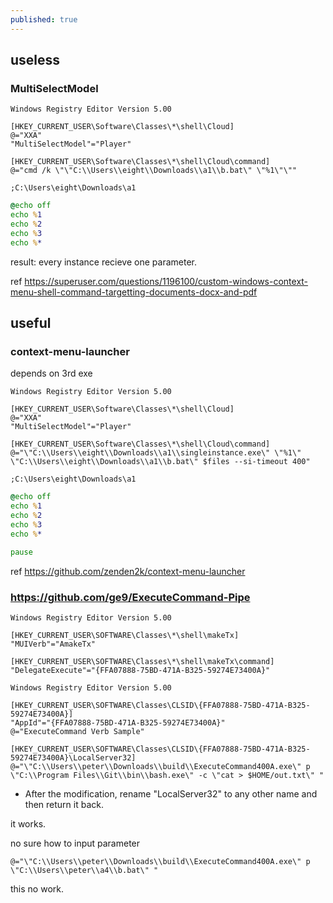 ```yaml
---
published: true
---
```

## useless

### MultiSelectModel

```reg
Windows Registry Editor Version 5.00

[HKEY_CURRENT_USER\Software\Classes\*\shell\Cloud]
@="XXA"
"MultiSelectModel"="Player"

[HKEY_CURRENT_USER\Software\Classes\*\shell\Cloud\command]
@="cmd /k \"\"C:\\Users\\eight\\Downloads\\a1\\b.bat\" \"%1\"\""

;C:\Users\eight\Downloads\a1
```

```bat
@echo off
echo %1 
echo %2 
echo %3
echo %*
```

result:
every instance recieve one parameter.

ref
https://superuser.com/questions/1196100/custom-windows-context-menu-shell-command-targetting-documents-docx-and-pdf

## useful

### context-menu-launcher

depends on 3rd exe

```reg
Windows Registry Editor Version 5.00

[HKEY_CURRENT_USER\Software\Classes\*\shell\Cloud]
@="XXA"
"MultiSelectModel"="Player"

[HKEY_CURRENT_USER\Software\Classes\*\shell\Cloud\command]
@="\"C:\\Users\\eight\\Downloads\\a1\\singleinstance.exe\" \"%1\" \"C:\\Users\\eight\\Downloads\\a1\\b.bat\" $files --si-timeout 400"

;C:\Users\eight\Downloads\a1
```

```bat
@echo off
echo %1 
echo %2 
echo %3
echo %*

pause
```

ref
https://github.com/zenden2k/context-menu-launcher

### https://github.com/ge9/ExecuteCommand-Pipe

```reg
Windows Registry Editor Version 5.00

[HKEY_CURRENT_USER\SOFTWARE\Classes\*\shell\makeTx]
"MUIVerb"="AmakeTx"

[HKEY_CURRENT_USER\SOFTWARE\Classes\*\shell\makeTx\command]
"DelegateExecute"="{FFA07888-75BD-471A-B325-59274E73400A}"
```

```reg
Windows Registry Editor Version 5.00

[HKEY_CURRENT_USER\SOFTWARE\Classes\CLSID\{FFA07888-75BD-471A-B325-59274E73400A}]
"AppId"="{FFA07888-75BD-471A-B325-59274E73400A}"
@="ExecuteCommand Verb Sample"

[HKEY_CURRENT_USER\SOFTWARE\Classes\CLSID\{FFA07888-75BD-471A-B325-59274E73400A}\LocalServer32]
@="\"C:\\Users\\peter\\Downloads\\build\\ExecuteCommand400A.exe\" p \"C:\\Program Files\\Git\\bin\\bash.exe\" -c \"cat > $HOME/out.txt\" "
```

* After the modification, rename "LocalServer32" to any other name and then return it back.

it works.

no sure how to input parameter

```reg
@="\"C:\\Users\\peter\\Downloads\\build\\ExecuteCommand400A.exe\" p \"C:\\Users\\peter\\a4\\b.bat\" "
```

this no work.
